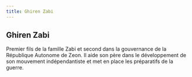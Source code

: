 ```yaml
---
title: Ghiren Zabi
---
```


Ghiren Zabi
-----------





Premier fils de la famille Zabi et second dans la gouvernance de la République Autonome de Zeon. Il aide son père dans le développement de son mouvement indépendantiste et met en place les préparatifs de la guerre.

